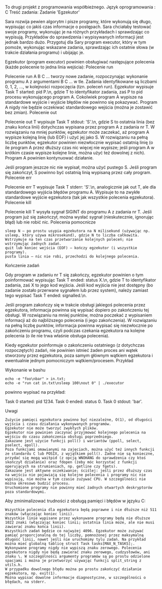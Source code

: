 To drugi projekt z programowania współbieżnego.
Język oprogramowania : C
Treść zadania: 
Zadanie 'Egzekutor'

Sara rozwija pewien algorytm i pisze programy, które wykonują się długo, wypisując co jakiś czas informacje o postępach. Sara chciałaby testować swoje programy, wykonując je na różnych przykładach i sprawdzając co wypisują. Przykładów do sprawdzenia i wypisywanych informacji jest jednak bardzo dużo. Przygotuj dla Sary program executor, który w tym pomoże, wykonując wskazane zadania, sprawdzając ich ostatnie słowa (w trakcie działania programu) i ubijając je.

Egzekutor (program executor) powinien obsługiwać następujące polecenia (każde polecenie to jedna linia wejścia):
Polecenie run

Polecenie run A B C ... tworzy nowe zadanie, rozpoczynając wykonanie programu A z argumentami B C ... w tle. Zadania identyfikowane są liczbami 0, 1, 2, ..., w kolejności rozpoczęcia (tzn. poleceń run). Egzekutor wypisuje Task T started: pid P.\n, gdzie T to identyfikator zadania, zaś P to pid procesu wykonującego program A. Cokolwiek program A wypisze na standardowe wyjście i wyjście błędów nie powinno się pokazywać. Program A nigdy nie będzie oczekiwać standardowego wejścia (można je zostawić bez zmian).
Polecenie out

Polecenie out T wypisuje Task T stdout: 'S'.\n, gdzie S to ostatnia linia (bez znaku końca linii) dotychczas wypisana przez program A z zadania nr T. W rozwiązaniu na mniej punktów, egzekutor może zaczekać, aż program A wypisze kolejną linię (lub EOF) i użyć jej jako S. W rozwiązaniu na pełną liczbę punktów, egzekutor powinien niezwłocznie wypisać ostatnią linię (o ile program A przez dłuższy czas nic więcej nie wypisze; jeśli program A w krótkim czasie wypisze kolejne linie, można użyć też dowolnej z nich). Program A powinien kontynuować działanie.

Jeśli program jeszcze nic nie wypisał, można użyć pustego S. Jeśli program się zakończył, S powinno być ostatnią linią wypisaną przez cały program.
Polecenie err

Polecenie err T wypisuje Task T stderr: 'S'.\n, analogicznie jak out T, ale dla standardowego wyjścia błędów programu A. Wypisuje to na zwykłe standardowe wyjście egzekutora (tak jak wszystkie polecenia egzekutora).
Polecenie kill

Polecenie kill T wysyła sygnał SIGINT do programu A z zadania nr T. Jeśli program już się zakończył, można wysłać sygnał (nieskutecznie, ignorując błąd) lub nie robić nic.
Polecenia pomocnicze

    sleep N – po prostu usypia egzekutora na N milisekund (używając np. usleep, który używa mikrosekund), gdzie N to liczba całkowita. Wstrzymuje na ten czas przetwarzanie kolejnych poleceń; nie wstrzymując żadnych zadań.
    quit lub koniec wejścia (EOF) – kończy egzekutor (i wszystkie programy).
    pusta linia – nic nie robi, przechodzi do kolejnego polecenia.

Kończenie zadań

Gdy program w zadaniu nr T się zakończy, egzekutor powinien o tym poinformować wypisując Task T ended: status X.\n, gdzie T to identyfikator zadania, zaś X to jego kod wyjścia. Jeśli kod wyjścia nie jest dostępny (bo zadanie zostało przerwane sygnałem lub przez system), należy zamiast tego wypisać Task T ended: signalled.\n.

Jeśli program zakończy się w trakcie obsługi jakiegoś polecenia przez egzekutora, informacja powinna się wypisać dopiero po zakończeniu tej obsługi. W rozwiązaniu na mniej punktów, można poczekać z wypisaniem informacji aż do najbliższego polecenia (i jego zakończenia). W rozwiązaniu na pełną liczbę punktów, informacja powinna wypisać się niezwłocznie po zakończeniu programu, czyli podczas czekania egzekutora na kolejne polecenia (o ile nie trwa właśnie obsługa polecenia).

Kiedy egzekutor poinformuje o zakończeniu ostatniego (z dotychczas rozpoczętych) zadań, nie powinien istnieć żaden proces ani wątek stworzony przez egzekutora, poza samym głównym wątkiem egzekutora i ewentualnie jednym pomocniczym wątkiem/procesem.
Przykład

Wykonanie w bashu

    echo -e "foo\nbar" > in.txt;
    echo -e "run cat in.txt\nsleep 100\nout 0" | ./executor

powinno wypisać na przykład:

Task 0 started: pid 1234.
Task 0 ended: status 0.
Task 0 stdout: 'bar'.

Uwagi

    Zużycie pamięci egzekutora powinno być niezależne, O(1), od długości wyjścia i czasu działania wykonywanych programów.
    Egzekutor nie może tworzyć zwykłych plików.
    Egzekutor nie powinien zaczynać przyjmować kolejnego polecenia na wejściu do czasu zakończenia obsługi poprzedniego.
    Zakazane jest użycie funkcji poll() i wariantów (ppoll, select, pselect, epoll).
    Poza funkcjami omawianymi na zajęciach, można użyć też innych funkcji ze standardu C lub POSIX, z wyjątkiem poll(). Żadne nie są konieczne, przydać się mogą waitpid (z opcją WNOHANG do sprawdzenia czy ktoś skończył działanie) oraz fdopen (żeby móc korzystać z funkcji operujących na strumieniach, np. getline czy fgets).
    Zakazane jest aktywne oczekiwanie; ściślej: jeśli przez dłuższy czas na wejściu nie pojawiają się kolejne polecenia i programy nic nie wypisują, nie można w tym czasie zużywać CPU. W szczególności nie można okresowo budzić procesu.
    Uruchomione programy nie powinny mieć żadnych otwartych deskryptorów poza standardowymi.

Aby zminimalizować trudności z obsługą pamięci i błędów w języku C:

    Wszystkie polecenia dla egzekutora będą poprawne i nie dłuższe niż 511 znaków (włączając koniec linii).
    Wszystkie linie wypisane przez wykonywane programy będą nie dłuższe 1022 znaki (włączając koniec linii; ostatnia linia może, ale nie musi zawierać znaku końca linii).
    Wszystkich zadań będzie co najwyżej 4096. Egzekutor może zużywać pamięć proporcjonalną do tej liczby, pomnożonej przez maksymalną długość linii, nawet jeśli nie uruchomimy tylu zadań. Na przykład można mieć globalną tablicę struct Task tasks[MAX_N_TASKS];.
    Wykonywane programy nigdy nie wypiszą znaku zerowego. Polecenia egzekutora nigdy nie będą zawierać znaku zerowego, cudzysłowów, ani znaku \. W szczególności argumenty programów są po prostu odzielone spacjami i można je przetworzyć używając funkcji split_string z utils.h.
    W przypadku dowolnego błędu można po prostu zakończyć działanie egzekutora, np. exit(1).
    Można wypisać dowolne informacje diagnostyczne, w szczególności o błędach, na stderr.


